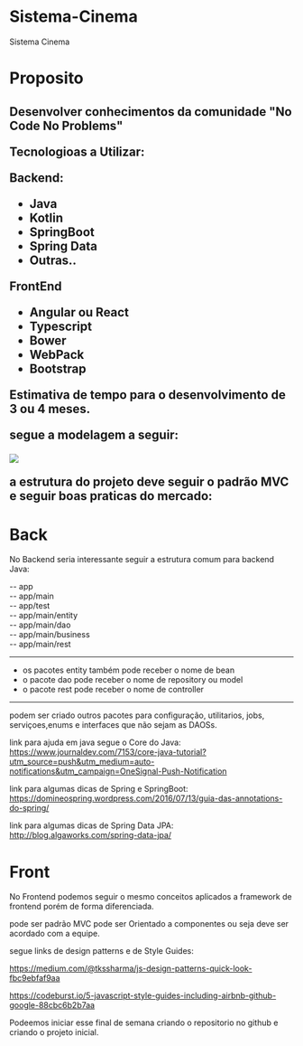 # Sistema-Cinema
Sistema Cinema

# Proposito

<h2> Desenvolver conhecimentos da comunidade "No Code No Problems"

Tecnologioas a Utilizar:

Backend:
- Java
- Kotlin
- SpringBoot
- Spring Data
- Outras..

FrontEnd 
- Angular ou React
- Typescript
- Bower
- WebPack
- Bootstrap

Estimativa de tempo para o desenvolvimento de 3 ou 4 meses.

segue a modelagem a seguir: 

<p >
  <img  src="http://www.galirows.com.br/meublog/wp-content/uploads/2011/07/cinema.png">
</p>

a estrutura do projeto deve seguir o padrão MVC e seguir boas praticas do mercado:

# Back

No Backend seria interessante seguir a estrutura comum para backend Java:
 
 -- app <br>
 -- app/main <br>
 -- app/test <br>
 -- app/main/entity <br>
 -- app/main/dao <br>
 -- app/main/business <br>
 -- app/main/rest <br>
 
 ----------------------------------------------------
 * os pacotes entity também pode receber o nome de bean <br>
 * o pacote dao pode receber o nome de repository ou model <br>
 * o pacote rest pode receber o nome de controller <br>
 ----------------------------------------------------
 
 podem ser criado outros pacotes para configuração, utilitarios, jobs, serviçoes,enums e interfaces que não sejam as DAOSs.
 
 link para ajuda em java segue o Core do Java: https://www.journaldev.com/7153/core-java-tutorial?utm_source=push&utm_medium=auto-notifications&utm_campaign=OneSignal-Push-Notification
 
 link para algumas dicas de Spring e SpringBoot: https://domineospring.wordpress.com/2016/07/13/guia-das-annotations-do-spring/
 
 link para algumas dicas de Spring Data JPA: http://blog.algaworks.com/spring-data-jpa/
 
 
 # Front
 
 No Frontend podemos seguir o mesmo conceitos aplicados a framework de frontend porém de forma diferenciada.
 
 pode ser padrão MVC pode ser Orientado a componentes ou seja deve ser acordado com a equipe.
 
 segue links de design patterns e de Style Guides:
 
 https://medium.com/@tkssharma/js-design-patterns-quick-look-fbc9ebfaf9aa
 
 https://codeburst.io/5-javascript-style-guides-including-airbnb-github-google-88cbc6b2b7aa
 
 Podeemos iniciar esse final de semana criando o repositorio no github e criando o projeto inicial.
 
 
 



